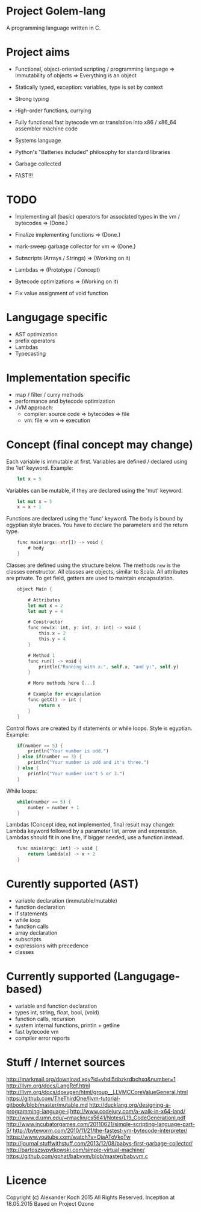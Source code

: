 # Project Golem-lang

A programming language written in C.

# Project aims

- Functional, object-oriented scripting / programming language
=> Immutability of objects
=> Everything is an object

- Statically typed, exception: variables, type is set by context
- Strong typing
- High-order functions, currying
- Fully functional fast bytecode vm or translation into x86 / x86_64 assembler machine code
- Systems language
- Python's "Batteries included" philosophy for standard libraries
- Garbage collected
- FAST!!!


# TODO

- Implementing all (basic) operators for associated types in the vm / bytecodes => (Done.)
- Finalize implementing functions => (Done.)
- mark-sweep garbage collector for vm => (Done.)
- Subscripts (Arrays / Strings) => (Working on it)
- Lambdas => (Prototype / Concept)
- Bytecode optimizations => (Working on it)

- Fix value assignment of void function

Langugage specific
===

- AST optimization
- prefix operators
- Lambdas
- Typecasting

Implementation specific
===

- map / filter / curry methods
- performance and bytecode optimization
- JVM approach:
	- compiler: source code => bytecodes => file
 	- vm: file => vm => execution

# Concept (final concept may change)

Each variable is immutable at first. Variables are defined / declared using the 'let' keyword.
Example:
```rust
	let x = 5
```

Variables can be mutable, if they are declared using the 'mut' keyword.
```rust
	let mut x = 5
	x = x + 1
```

Functions are declared using the 'func' keyword.
The body is bound by egyptian style braces. You have to declare the parameters and the return type.
```rust
	func main(args: str[]) -> void {
		# body
	}
```

Classes are defined using the structure below. The methods `new` is the classes constructor.
All classes are objects, similar to Scala. All attributes are private.
To get field, getters are used to maintain encapsulation.
```rust
 	object Main {

		# Attributes
		let mut x = 2
		let mut y = 4

		# Constructor
		func new(x: int, y: int, z: int) -> void {
			this.x = 2
			this.y = 4
		}

		# Method 1
		func run() -> void {
			println("Running with x:", self.x, "and y:", self.y)
		}

		# More methods here [...]

		# Example for encapsulation
		func getX() -> int {
			return x
		}
	}
```
Control flows are created by if statements or while loops. Style is egyptian.
Example:
```rust
	if(number == 5) {
		println("Your number is odd.")
	} else if(number == 3) {
		println("Your number is odd and it's three.")
	} else {
		println("Your number isn't 5 or 3.")
	}
```
While loops:
```rust
	while(number == 5) {
		number = number + 1
	}
```

Lambdas (Concept idea, not implemented, final result may change):
Lambda keyword followed by a parameter list, arrow and expression.
Lambdas should fit in one line, if bigger needed, use a function instead.
```rust
	func main(argc: int) -> void {
		return lambda(x) -> x + 2
	}
```

# Curently supported (AST)

- variable declaration (immutable/mutable)
- function declaration
- if statements
- while loop
- function calls
- array declaration
- subscripts
- expressions with precedence
- classes

# Currently supported (Langugage-based)

- variable and function declaration
- types int, string, float, bool, (void)
- function calls, recursion
- system internal functions, println + getline
- fast bytecode vm
- compiler error reports

# Stuff / Internet sources

http://markmail.org/download.xqy?id=vhdi5dbzkrdbchxq&number=1
http://llvm.org/docs/LangRef.html
http://llvm.org/docs/doxygen/html/group__LLVMCCoreValueGeneral.html
https://github.com/TheThirdOne/llvm-tutorial-gitbook/blob/master/mutable.md
http://ducklang.org/designing-a-programming-language-i
http://www.codejury.com/a-walk-in-x64-land/
http://www.d.umn.edu/~rmaclin/cs5641/Notes/L19_CodeGenerationI.pdf
http://www.incubatorgames.com/20110621/simple-scripting-language-part-5/
http://byteworm.com/2010/11/21/the-fastest-vm-bytecode-interpreter/
https://www.youtube.com/watch?v=OjaAToVkoTw
http://journal.stuffwithstuff.com/2013/12/08/babys-first-garbage-collector/
http://bartoszsypytkowski.com/simple-virtual-machine/
https://github.com/gphat/babyvm/blob/master/babyvm.c

# Licence
Copyright (c) Alexander Koch 2015 All Rights Reserved.
Inception at 18.05.2015
Based on Project Ozone
